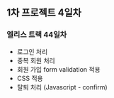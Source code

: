 ## 1차 프로젝트 4일차
### 엘리스 트랙 44일차

- 로그인 처리
- 중복 회원 처리
- 회원 가입 form validation 적용
- CSS 적용
- 탈퇴 처리 (Javascript - confirm)
